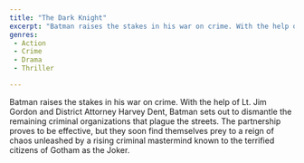 ```yaml
---
title: "The Dark Knight"
excerpt: "Batman raises the stakes in his war on crime. With the help of Lt. Jim Gordon and District Attorney Harvey Dent, Batman sets out to dismantle the remain..."
genres: 
 - Action
 - Crime
 - Drama
 - Thriller

---
```


Batman raises the stakes in his war on crime. With the help of Lt. Jim Gordon and District Attorney Harvey Dent, Batman sets out to dismantle the remaining criminal organizations that plague the streets. The partnership proves to be effective, but they soon find themselves prey to a reign of chaos unleashed by a rising criminal mastermind known to the terrified citizens of Gotham as the Joker.
